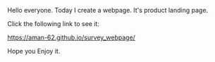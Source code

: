 Hello everyone. Today I  create a webpage. It's product landing page.

Click the following link to see it:

https://aman-62.github.io/survey_webpage/

Hope you Enjoy it.